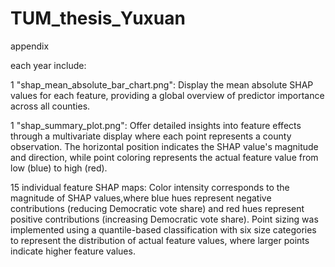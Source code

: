 # TUM_thesis_Yuxuan
appendix

each year include:

1 "shap_mean_absolute_bar_chart.png": 
Display the mean absolute SHAP values for each feature, providing a global overview of predictor importance across all counties.

1 "shap_summary_plot.png": 
Offer detailed insights into feature effects through a multivariate display where each point represents a county observation. The horizontal position indicates the SHAP value's magnitude and direction, while point coloring represents the actual feature value from low (blue) to high (red).

15 individual feature SHAP maps: 
Color intensity corresponds to the magnitude of SHAP values,where blue hues represent negative contributions (reducing Democratic vote share) and red hues represent positive contributions (increasing Democratic vote share). 
Point sizing was implemented using a quantile-based classification with six size categories to represent the distribution of actual feature values, where larger points indicate higher feature values.
